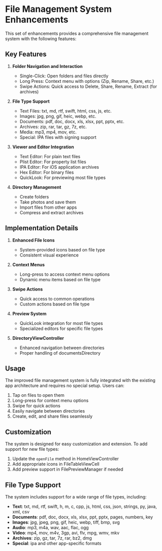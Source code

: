 # File Management System Enhancements

This set of enhancements provides a comprehensive file management system with the following features:

## Key Features

1. **Folder Navigation and Interaction**
   - Single-Click: Open folders and files directly
   - Long Press: Context menu with options (Zip, Rename, Share, etc.)
   - Swipe Actions: Quick access to Delete, Share, Rename, Extract (for archives)

2. **File Type Support**
   - Text Files: txt, md, rtf, swift, html, css, js, etc.
   - Images: jpg, png, gif, heic, webp, etc.
   - Documents: pdf, doc, docx, xls, xlsx, ppt, pptx, etc.
   - Archives: zip, rar, tar, gz, 7z, etc.
   - Media: mp3, mp4, mov, etc.
   - Special: IPA files with signing support

3. **Viewer and Editor Integration**
   - Text Editor: For plain text files
   - Plist Editor: For property list files
   - IPA Editor: For iOS application archives
   - Hex Editor: For binary files
   - QuickLook: For previewing most file types

4. **Directory Management**
   - Create folders
   - Take photos and save them
   - Import files from other apps
   - Compress and extract archives

## Implementation Details

1. **Enhanced File Icons**
   - System-provided icons based on file type
   - Consistent visual experience

2. **Context Menus**
   - Long-press to access context menu options
   - Dynamic menu items based on file type

3. **Swipe Actions**
   - Quick access to common operations
   - Custom actions based on file type

4. **Preview System**
   - QuickLook integration for most file types
   - Specialized editors for specific file types

5. **DirectoryViewController**
   - Enhanced navigation between directories
   - Proper handling of documentsDirectory

## Usage

The improved file management system is fully integrated with the existing app architecture and requires no special setup. Users can:

1. Tap on files to open them
2. Long-press for context menu options
3. Swipe for quick actions
4. Easily navigate between directories
5. Create, edit, and share files seamlessly

## Customization

The system is designed for easy customization and extension. To add support for new file types:

1. Update the `openFile` method in HomeViewController
2. Add appropriate icons in FileTableViewCell
3. Add preview support in FilePreviewManager if needed

## File Type Support

The system includes support for a wide range of file types, including:

- **Text**: txt, md, rtf, swift, h, m, c, cpp, js, html, css, json, strings, py, java, xml, csv
- **Documents**: pdf, doc, docx, xls, xlsx, ppt, pptx, pages, numbers, key
- **Images**: jpg, jpeg, png, gif, heic, webp, tiff, bmp, svg
- **Audio**: mp3, m4a, wav, aac, flac, ogg
- **Video**: mp4, mov, m4v, 3gp, avi, flv, mpg, wmv, mkv
- **Archives**: zip, gz, tar, 7z, rar, bz2, dmg
- **Special**: ipa and other app-specific formats
